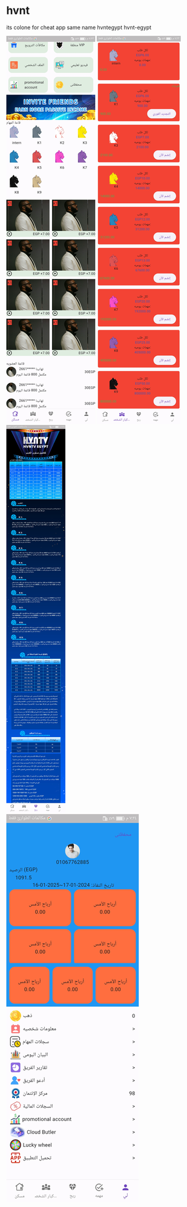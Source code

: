 # hvnt

its colone for cheat app same name hvntegypt hvnt-egypt


![page 1](assets/images/1.jpg)
![page 2](assets/images/2.jpg)
![page 3](assets/images/3.jpg)
![page 4](assets/images/4.jpg)